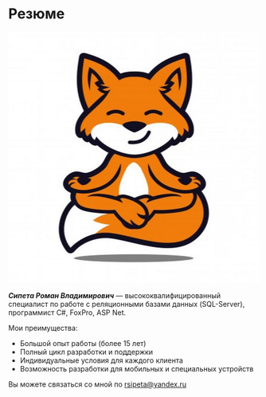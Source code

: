 # Резюме

![Аватар](img/fox.jpg)

***Сипета Роман Владимирович*** — высококвалифицированный специалист по работе с реляционными базами данных (SQL-Server), программист C#, FoxPro, ASP Net.

Мои преимущества:
* Большой опыт работы (более 15 лет)
* Полный цикл разработки и поддержки
* Индивидуальные условия для каждого клиента
* Возможность разработки для мобильных и специальных устройств

Вы можете связаться со мной по rsipeta@yandex.ru
